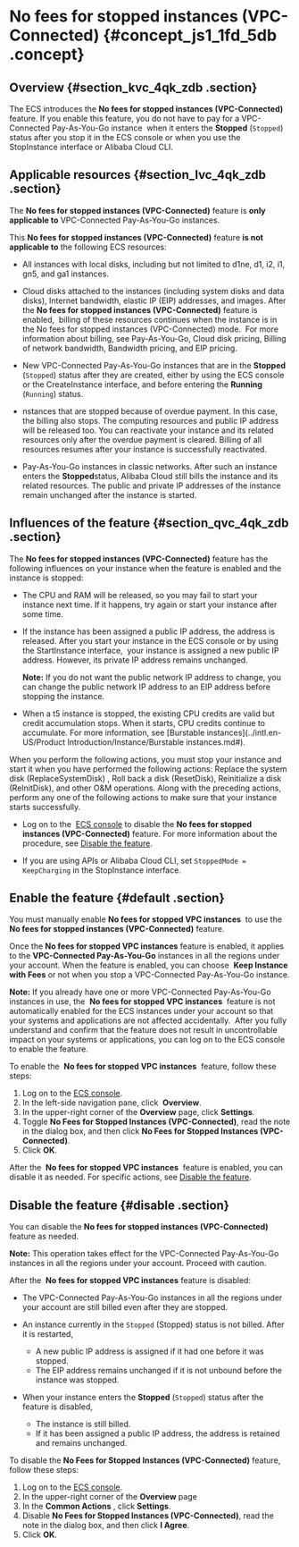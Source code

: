# No fees for stopped instances \(VPC-Connected\) {#concept_js1_1fd_5db .concept}

## Overview {#section_kvc_4qk_zdb .section}

The ECS introduces the **No fees for stopped instances \(VPC-Connected\)**  feature. If you enable this feature, you do not have to pay for a VPC-Connected Pay-As-You-Go instance  when it enters the **Stopped** \(`Stopped`\) status after you stop it in the ECS console or when you use the StopInstance interface or Alibaba Cloud CLI.

## Applicable resources {#section_lvc_4qk_zdb .section}

The **No fees for stopped instances \(VPC-Connected\)** feature is **only applicable to** VPC-Connected Pay-As-You-Go instances.

This **No fees for stopped instances \(VPC-Connected\)** feature **is not applicable to** the following ECS resources:

-   All instances with local disks, including but not limited to d1ne, d1, i2, i1, gn5, and ga1 instances.

-   Cloud disks attached to the instances \(including system disks and data disks\), Internet bandwidth, elastic IP \(EIP\) addresses, and images. After the **No fees for stopped instances \(VPC-Connected\)** feature is enabled,  billing of these resources continues when the instance is in the No fees for stopped instances \(VPC-Connected\) mode.  For more information about billing, see Pay-As-You-Go, Cloud disk pricing, Billing of network bandwidth, Bandwidth pricing, and EIP pricing.

-   New VPC-Connected Pay-As-You-Go instances that are in the **Stopped** \(`Stopped`\) status after they are created, either by using the ECS console or the CreateInstance interface, and before entering the **Running** \(`Running`\) status.

-   nstances that are stopped because of overdue payment. In this case, the billing also stops. The computing resources and public IP address will be released too. You can reactivate your instance and its related resources only after the overdue payment is cleared. Billing of all resources resumes after your instance is successfully reactivated.

-   Pay-As-You-Go instances in classic networks. After such an instance enters the **Stopped**status, Alibaba Cloud still bills the instance and its related resources. The public and private IP addresses of the instance remain unchanged after the instance is started.


## Influences of the feature {#section_qvc_4qk_zdb .section}

The **No fees for stopped instances \(VPC-Connected\)** feature has the following influences on your instance when the feature is enabled and the instance is stopped:

-   The CPU and RAM will be released, so you may fail to start your instance next time. If it happens, try again or start your instance after some time.

-   If the instance has been assigned a public IP address, the address is released. After you start your instance in the ECS console or by using the StartInstance interface,  your instance is assigned a new public IP address. However, its private IP address remains unchanged.

    **Note:** If you do not want the public network IP address to change, you can change the public network IP address to an EIP address before stopping the instance.

-   When a t5 instance is stopped, the existing CPU credits are valid but credit accumulation stops. When it starts, CPU credits continue to accumulate. For more information, see [Burstable instances](../intl.en-US/Product Introduction/Instance/Burstable instances.md#).


When you perform the following actions, you must stop your instance and start it when you have performed the following actions: Replace the system disk \(ReplaceSystemDisk\) , Roll back a disk \(ResetDisk\), Reinitialize a disk \(ReInitDisk\), and other O&M operations. Along with the preceding actions, perform any one of the following actions to make sure that your instance starts successfully.

-   Log on to the  [ECS console](https://ecs.console.aliyun.com/#/home) to disable the **No fees for stopped instances \(VPC-Connected\)** feature. For more information about the procedure, see [Disable the feature](#disable).

-   If you are using APIs or Alibaba Cloud CLI, set `StoppedMode =  KeepCharging` in the StopInstance interface.


## Enable the feature {#default .section}

You must manually enable **No fees for stopped VPC instances**  to use the **No fees for stopped instances \(VPC-Connected\)** feature. 

Once the **No fees for stopped VPC instances** feature is enabled, it applies to the **VPC-Connected Pay-As-You-Go** instances in all the regions under your account. When the feature is enabled, you can choose  **Keep Instance with Fees** or not when you stop a VPC-Connected Pay-As-You-Go instance.

**Note:** If you already have one or more VPC-Connected Pay-As-You-Go instances in use, the  **No fees for stopped VPC instances**  feature is not automatically enabled for the ECS instances under your account so that your systems and applications are not affected accidentally.  After you fully understand and confirm that the feature does not result in uncontrollable impact on your systems or applications, you can log on to the ECS console to enable the feature.

To enable the  **No fees for stopped VPC instances**  feature, follow these steps:

1.  Log on to the [ECS console](https://ecs.console.aliyun.com/#/home).
2.  In the left-side navigation pane, click  **Overview**.
3.  In the upper-right corner of the **Overview** page, click **Settings**.
4.  Toggle **No Fees for Stopped Instances \(VPC-Connected\)**, read the note in the dialog box, and then click **No Fees for Stopped Instances \(VPC-Connected\)**.
5.  Click **OK**.

After the  **No fees for stopped VPC instances**  feature is enabled, you can disable it as needed. For specific actions, see [Disable the feature](#disable).

## Disable the feature {#disable .section}

You can disable the **No fees for stopped instances \(VPC-Connected\)** feature as needed. 

**Note:** This operation takes effect for the VPC-Connected Pay-As-You-Go instances in all the regions under your account. Proceed with caution.

After the  **No fees for stopped VPC instances** feature is disabled:

-   The VPC-Connected Pay-As-You-Go instances in all the regions under your account are still billed even after they are stopped.

-   An instance currently in the `Stopped` \(Stopped\) status is not billed. After it is restarted,

    -   A new public IP address is assigned if it had one before it was stopped.
    -   The EIP address remains unchanged if it is not unbound before the instance was stopped.
-   When your instance enters the **Stopped** \(`Stopped`\) status after the feature is disabled,

    -   The instance is still billed.
    -   If it has been assigned a public IP address, the address is retained and remains unchanged.

To disable the **No Fees for Stopped Instances \(VPC-Connected\)** feature, follow these steps:

1.  Log on to the [ECS console](https://ecs.console.aliyun.com/#/home).
2.  In the upper-right corner of the **Overview** page
3.  In the **Common Actions** , click **Settings**.
4.  Disable **No Fees for Stopped Instances \(VPC-Connected\)**, read the note in the dialog box, and then click **I Agree**.
5.  Click **OK**.

